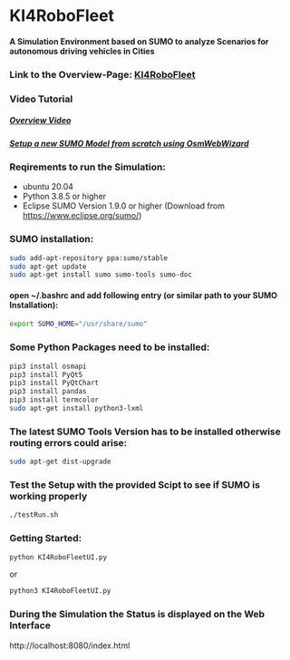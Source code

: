 # KI4RoboFleet

#### A Simulation Environment based on SUMO to analyze Scenarios for autonomous driving vehicles in Cities

### Link to the Overview-Page: [KI4RoboFleet](https://keim-hs-esslingen.github.io/ki4robofleet/)


### Video Tutorial 

##### [Overview Video](https://youtu.be/X5AYifgP65g)

##### [Setup a new SUMO Model from scratch using OsmWebWizard](https://youtu.be/Dh_0A-wOk84)

### Reqirements to run the Simulation:

- ubuntu 20.04
- Python 3.8.5 or higher
- Eclipse SUMO Version 1.9.0 or higher (Download from https://www.eclipse.org/sumo/)


### SUMO installation:
```bash
sudo add-apt-repository ppa:sumo/stable
sudo apt-get update
sudo apt-get install sumo sumo-tools sumo-doc
```

#### open ~/.bashrc and add following entry (or similar path to your SUMO Installation):
```bash
export SUMO_HOME="/usr/share/sumo"

```


### Some Python Packages need to be installed:

```bash
pip3 install osmapi
pip3 install PyQt5
pip3 install PyQtChart
pip3 install pandas
pip3 install termcolor
sudo apt-get install python3-lxml
```

### The latest SUMO Tools Version has to be installed otherwise routing errors could arise:

```bash
sudo apt-get dist-upgrade
```

### Test the Setup with the provided Scipt to see if SUMO is working properly
```bash
./testRun.sh
```

### Getting Started:

```bash
python KI4RoboFleetUI.py
```

or

```bash
python3 KI4RoboFleetUI.py
```

### During the Simulation the Status is displayed on the Web Interface 
http://localhost:8080/index.html




